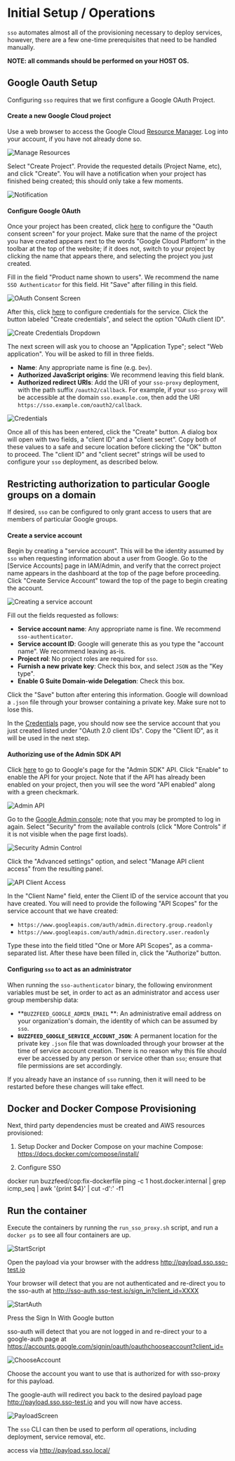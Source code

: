 # Initial Setup / Operations

`sso` automates almost all of the provisioning necessary to deploy services, however, there are
a few one-time prerequisites that need to be handled manually.

**NOTE: all commands should be performed on your HOST OS.**

## Google Oauth Setup

Configuring `sso` requires that we first configure a Google OAuth Project.

#### Create a new Google Cloud project

Use a web browser to access the Google Cloud [Resource Manager](
https://console.developers.google.com/cloud-resource-manager). Log into your account, if you have
not already done so.

![Manage Resources](images/setup-manage_resources.jpg)

Select "Create Project". Provide the requested details (Project Name, etc), and click "Create". You
will have a notification when your project has finished being created; this should only take a
few moments.

![Notification](images/setup-notification.jpg)

#### Configure Google OAuth

Once your project has been created, click [here](
https://console.cloud.google.com/apis/credentials/consent) to configure the "Oauth consent screen"
for your project. Make sure that the name of the project you have created appears next to the words
"Google Cloud Platform" in the toolbar at the top of the website; if it does not, switch to your
project by clicking the name that appears there, and selecting the project you just created.

Fill in the field "Product name shown to users". We recommend the name `SSO Authenticator` for this
field. Hit "Save" after filling in this field.

![OAuth Consent Screen](images/setup-consent_screen.jpg)

After this, click [here](https://console.cloud.google.com/apis/credentials) to configure
credentials for the service. Click the button labeled "Create credentials", and select the option
"OAuth client ID".

![Create Credentials Dropdown](images/setup-create_credentials.jpg)

The next screen will ask you to choose an "Application Type"; select "Web application". You will be
asked to fill in three fields.
- **Name**: Any appropriate name is fine (e.g. `Dev`).
- **Authorized JavaScript origins**: We recommend leaving this field blank.
- **Authorized redirect URIs**: Add the URI of your `sso-proxy` deployment, with the path suffix
`/oauth2/callback`. For example, if your `sso-proxy` will  be accessible at the domain
`sso.example.com`, then add the URI `https://sso.example.com/oauth2/callback`.

![Credentials](images/setup-credentials.jpg)

Once all of this has been entered, click the "Create" button. A dialog box will open with two
fields, a "client ID" and a "client secret". Copy both of these values to a safe and secure
location before clicking the "OK" button to proceed. The "client ID" and "client secret" strings
will be used to configure your `sso` deployment, as described below.

## Restricting authorization to particular Google groups on a domain

If desired, `sso` can be configured to only grant access to users that are members of particular
Google groups.

#### Create a service account

Begin by creating a "service account". This will be the identity assumed by `sso` when requesting
information about a user from Google. Go to the [Service Accounts] page in IAM/Admin, and verify
that the correct project name appears in the dashboard at the top of the page before proceeding.
Click "Create Service Account" toward the top of the page to begin creating the account.

![Creating a service account](images/setup-create_service_account.jpg)

Fill out the fields requested as follows:
- **Service account name**: Any appropriate name is fine. We recommend `sso-authenticator`.
- **Service account ID**: Google will generate this as you type the "account name". We recommend
leaving as-is.
- **Project rol**: No project roles are required for `sso`.
- **Furnish a new private key**: Check this box, and select `JSON` as the "Key type".
- **Enable G Suite Domain-wide Delegation**: Check this box.

Click the "Save" button after entering this information. Google will download a `.json` file
through your browser containing a private key. Make sure not to lose this.

In the [Credentials](https://console.cloud.google.com/apis/credentials) page, you should now see
the service account that you just created listed under "OAuth 2.0 client IDs". Copy the "Client ID",
as it will be used in the next step.

#### Authorizing use of the Admin SDK API

Click [here](https://console.cloud.google.com/apis/library/admin.googleapis.com) to go to Google's
page for the "Admin SDK" API. Click "Enable" to enable the API for your project. Note that if the
API has already been enabled on your project, then you will see the word "API enabled" along with
a green checkmark.

![Admin API](images/setup-admin_api.jpg)

Go to the [Google Admin console](https://admin.google.com); note that you may be prompted to log
in again. Select "Security" from the available controls (click "More Controls" if it is not visible
when the page first loads).

![Security Admin Control](images/setup-security_control.jpg)

Click the "Advanced settings" option, and select "Manage API client access" from the resulting
panel.

![API Client Access](images/setup-api_client_access.jpg)

In the "Client Name" field, enter the Client ID of the service account that you have created. You
will need to provide the following "API Scopes" for the service account that we have created:
- `https://www.googleapis.com/auth/admin.directory.group.readonly`
- `https://www.googleapis.com/auth/admin.directory.user.readonly`

Type these into the field titled "One or More API Scopes", as a comma-separated list. After these
have been filled in, click the "Authorize" button.

#### Configuring `sso` to act as an administrator

When running the `sso-authenticator` binary, the following environment variables must be set, in
order to act as an administrator and access user group membership data:
- **`BUZZFEED_GOOGLE_ADMIN_EMAIL` **: An administrative email address on your organization's
domain, the identity of which can be assumed by `sso`.
- **`BUZZFEED_GOOGLE_SERVICE_ACCOUNT_JSON`**: A permanent location for the private key `.json` file 
that was downloaded through your browser at the time of service account creation. There is no
reason why this file should ever be accessed by any person or service other than `sso`; ensure that
file permissions are set accordingly.

If you already have an instance of `sso` running, then it will need to be restarted before these
changes will take effect.

## Docker and Docker Compose Provisioning

Next, third party dependencies must be created and AWS resources provisioned:

 1. Setup Docker and Docker Compose on your machine
     Compose: https://docs.docker.com/compose/install/
     
 
 2. Configure SSO
 
 docker run buzzfeed/cop:fix-dockerfile ping -c 1 host.docker.internal | grep icmp_seq | awk '{print $4}' | cut -d':' -f1




## Run the container


Execute the containers by running the `run_sso_proxy.sh` script, and run a `docker ps` to see all four containers are up.

![StartScript](images/start-script.jpg)

Open the payload via your browser with the address http://payload.sso.sso-test.io

Your browser will detect that you are not authenticated and re-direct you to the sso-auth at http://sso-auth.sso-test.io/sign_in?client_id=XXXX

![StartAuth](images/start-auth.jpg)

Press the Sign In With Google button

sso-auth will detect that you are not logged in and re-direct your to a google-auth page at https://accounts.google.com/signin/oauth/oauthchooseaccount?client_id=

![ChooseAccount](images/choose-account.jpg)

Choose the account you want to use that is authorized for with sso-proxy for this payload.
 
The google-auth will redirect you back to the desired payload page http://payload.sso.sso-test.io and you will now have access.

![PayloadScreen](images/payload-screen.jpg)
 
The `sso` CLI can then be used to perform _all_ operations, including deployment, service removal,
etc.

access via http://payload.sso.local/


[papertrail]: https://papertrailapp.com/
[datadog]: https://datadog.com
[Terraform]: https://www.terraform.io/
[Packer]: https://www.packer.io/
[sso_config]: /docs/sso_config.md
[how-do-i-even-gpg]: /docs/secrets.md#how-do-i-even-gpg
[secrets]: /docs/secrets.md#overview

